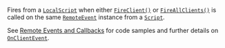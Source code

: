 Fires from a [`LocalScript`](https://create.roblox.com/docs/reference/engine/classes/LocalScript) when either
[`FireClient()`](https://create.roblox.com/docs/reference/engine/classes/RemoteEvent#FireClient) or
[`FireAllClients()`](https://create.roblox.com/docs/reference/engine/classes/RemoteEvent#FireAllClients) is called on the
same [`RemoteEvent`](https://create.roblox.com/docs/reference/engine/classes/RemoteEvent) instance from a [`Script`](https://create.roblox.com/docs/reference/engine/classes/Script).

See [Remote Events and Callbacks](https://create.roblox.com/docs/scripting/events/remote) for
code samples and further details on
[`OnClientEvent`](https://create.roblox.com/docs/reference/engine/classes/RemoteEvent#OnClientEvent).